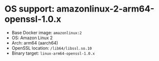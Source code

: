# OS support: amazonlinux-2-arm64-openssl-1.0.x

- Base Docker image: `amazonlinux:2`
- OS: Amazon Linux 2
- Arch: arm64 (aarch64)
- OpenSSL location: `/lib64/libssl.so.10`
- Binary target: `linux-arm64-openssl-1.0.x`
